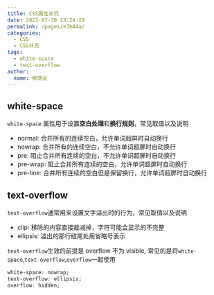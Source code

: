 ```yaml
---
title: CSS属性补充
date: 2022-07-30 23:24:29
permalink: /pages/e3b44a/
categories:
  - CSS
  - CSS补充
tags:
  - white-space
  - text-overflow
author:
  name: 柳逸尘
---
```


## white-space

`white-space` 属性用于设置**空白处理**和**换行规则**，常见取值以及说明

- normal: 合并所有的连续空白，允许单词超屏时自动换行
- nowrap: 合并所有的连续空白，不允许单词超屏时自动换行
- pre: 阻止合并所有连续的空白，不允许单词超屏时自动换行
- pre-wrap: 阻止合并所有连续的空白，允许单词超屏时自动换行
- pre-line: 合并所有连续的空白但是保留换行，允许单词超屏时自动换行

## text-overflow

`text-overflow`通常用来设置文字溢出时的行为，常见取值以及说明

- clip: 移除的内容直接裁减掉，字符可能会显示的不完整
- ellipsis: 溢出的那行结尾处用省略号表示

`text-overflow`生效的前提是 overflow 不为 visible, 常见的是将`white-space`,`text-overflow`,`overflow`一起使用

```CSS
white-space: nowrap;
text-overflow: ellipsis;
overflow: hidden;
```
